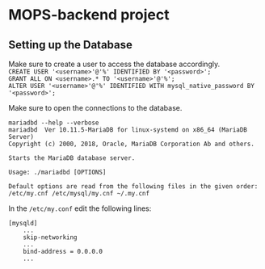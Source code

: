 # MOPS-backend project

## Setting up the Database

Make sure to create a user to access the database accordingly. <br>
`CREATE USER '<username>'@'%' IDENTIFIED BY '<password>';`<br>
`GRANT ALL ON <username>.* TO '<username>'@'%';`<br>
`ALTER USER '<username>'@'%' IDENTIFIED WITH mysql_native_password BY '<password>';`<br>

Make sure to open the connections to the database. <br>

```
mariadbd --help --verbose
mariadbd  Ver 10.11.5-MariaDB for linux-systemd on x86_64 (MariaDB Server)
Copyright (c) 2000, 2018, Oracle, MariaDB Corporation Ab and others.

Starts the MariaDB database server.

Usage: ./mariadbd [OPTIONS]

Default options are read from the following files in the given order:
/etc/my.cnf /etc/mysql/my.cnf ~/.my.cnf
```

In the `/etc/my.conf` edit the following lines: <br>
```
[mysqld]
    ...
    skip-networking
    ...
    bind-address = 0.0.0.0
    ...
```
